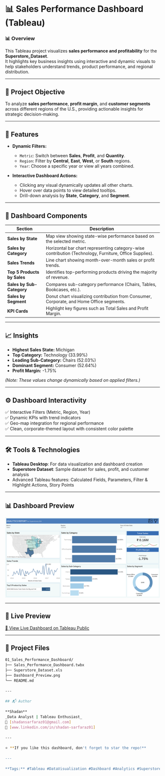 # 📊 Sales Performance Dashboard (Tableau)


### 📊 Overview  
This Tableau project visualizes **sales performance and profitability** for the **Superstore_Dataset**.  
It highlights key business insights using interactive and dynamic visuals to help stakeholders understand trends, product performance, and regional distribution.

---

## 🚀 Project Objective  
To analyze **sales performance**, **profit margin**, and **customer segments** across different regions of the U.S., providing actionable insights for strategic decision-making.

---

## 🚀 Features

- **Dynamic Filters:**  
  - `Metric`: Switch between **Sales**, **Profit**, and **Quantity**.  
  - `Region`: Filter by **Central**, **East**, **West**, or **South** regions.  
  - `Year`: Choose a specific year or view all years combined.

- **Interactive Dashboard Actions:**  
  - Clicking any visual dynamically updates all other charts.  
  - Hover over data points to view detailed tooltips.  
  - Drill-down analysis by **State**, **Category**, and **Segment**.

---

## 🧩 Dashboard Components  

| Section | Description |
|----------|--------------|
| **Sales by State** | Map view showing state-wise performance based on the selected metric. |
| **Sales by Category** | Horizontal bar chart representing category-wise contribution (Technology, Furniture, Office Supplies). |
| **Sales Trends** | Line chart showing month-over-month sales or profit trends. |
| **Top 5 Products by Sales** | Identifies top-performing products driving the majority of revenue. |
| **Sales by Sub-Category** | Compares sub-category performance (Chairs, Tables, Bookcases, etc.). |
| **Sales by Segment** | Donut chart visualizing contribution from Consumer, Corporate, and Home Office segments. |
| **KPI Cards** | Highlight key figures such as Total Sales and Profit Margin. |

---

## 📈 Insights 

- **Highest Sales State:** Michigan  
- **Top Category:** Technology (33.99%)  
- **Leading Sub-Category:** Chairs (52.03%)  
- **Dominant Segment:** Consumer (52.64%)  
- **Profit Margin:** -1.75%

*(Note: These values change dynamically based on applied filters.)*

---

## ⚙️ Dashboard Interactivity  
✅ Interactive Filters (Metric, Region, Year)  
✅ Dynamic KPIs with trend indicators  
✅ Geo-map integration for regional performance  
✅ Clean, corporate-themed layout with consistent color palette  

---

## 🛠️ Tools & Technologies
- **Tableau Desktop**: For data visualization and dashboard creation  
- **Superstore Dataset**: Sample dataset for sales, profit, and customer analysis
- Advanced Tableau features: Calculated Fields, Parameters, Filter & Highlight Actions, Story Points 

---

## 📊 Dashboard Preview
![Dashboard Preview](Dashboard_Preview.png)

---

## 🔗 Live Preview 
[🔗 View Live Dashboard on Tableau Public](https://public.tableau.com/app/profile/shadan.sarfaraz/viz/Sales_Performance_Dashboard_17610908572640/Sales_Performance_Dashboard?publish=yes)

---

## 📂 Project Files
```bash
01_Sales_Performance_Dashboard/
├── Sales_Performance_Dashboard.twbx 
├── Superstore_Dataset.xls
├── Dashboard_Preview.png 
└── README.md 

---

## 📬 Author

**Shadan**  
_Data Analyst | Tableau Enthusiast_  
📧 [shadansarfaraz01@gmail.com]  
🔗 [www.linkedin.com/in/shadan-sarfaraz01]

---

⭐ **If you like this dashboard, don't forget to star the repo!**

---

**Tags:** #Tableau #DataVisualization #Dashboard #Analytics #Superstore
